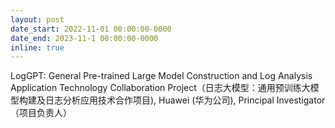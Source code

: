 ```yaml
---
layout: post
date_start: 2022-11-01 00:00:00-0000
date_end: 2023-11-1 00:00:00-0000
inline: true
---
```

LogGPT: General Pre-trained Large Model Construction and Log Analysis Application Technology Collaboration Project（日志大模型：通用预训练大模型构建及日志分析应用技术合作项目), Huawei (华为公司), Principal Investigator（项目负责人）

